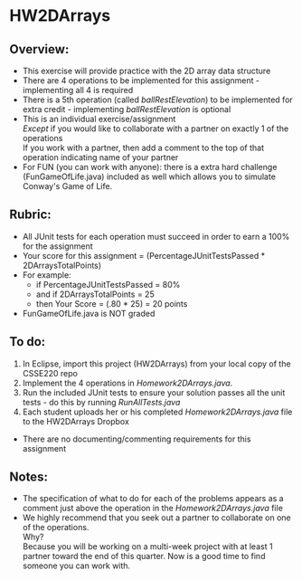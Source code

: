 # HW2DArrays

## Overview:
- This exercise will provide practice with the 2D array data structure
- There are 4 operations to be implemented for this assignment - implementing all 4 is required
- There is a 5th operation (called *ballRestElevation*) to be implemented for extra credit - implementing *ballRestElevation* is optional
- This is an individual exercise/assignment <br>*Except* if you would like to collaborate with a partner on exactly 1 of the operations <br>If you work with a partner, then add a comment to the top of that operation indicating name of your partner
- For FUN (you can work with anyone): there is a extra hard challenge (FunGameOfLife.java) included as well which allows you to simulate Conway's Game of Life.

## Rubric:

- All JUnit tests for each operation must succeed in order to earn a 100% for the assignment
- Your score for this assignment = (PercentageJUnitTestsPassed * 2DArraysTotalPoints)
- For example:
  - if PercentageJUnitTestsPassed = 80%
  - and if 2DArraysTotalPoints = 25
  - then Your Score = (.80 * 25) = 20 points
- FunGameOfLife.java is NOT graded

## To do:

1. In Eclipse, import this project (HW2DArrays) from your local copy of the CSSE220 repo
2. Implement the 4 operations in *Homework2DArrays.java*. 
3. Run the included JUnit tests to ensure your solution passes all the unit tests - do this by running *RunAllTests.java*
4. Each student uploads her or his completed *Homework2DArrays.java* file to the HW2DArrays Dropbox


- There are no documenting/commenting requirements for this assignment

## Notes:
- The specification of what to do for each of the problems appears as a comment just above the operation in the *Homework2DArrays.java* file
- We highly recommend that you seek out a partner to collaborate on one of the operations. <br>Why? <br>Because you will be working on a multi-week project with at least 1 partner toward the end of this quarter. Now is a good time to find someone you can work with.


